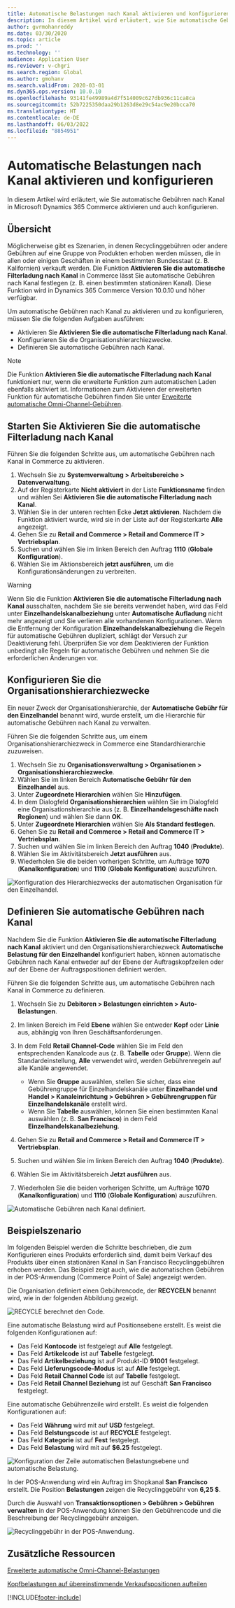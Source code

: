 ```yaml
---
title: Automatische Belastungen nach Kanal aktivieren und konfigurieren
description: In diesem Artikel wird erläutert, wie Sie automatische Gebühren nach Kanal in Microsoft Dynamics 365 Commerce aktivieren und konfigurieren.
author: gvrmohanreddy
ms.date: 03/30/2020
ms.topic: article
ms.prod: ''
ms.technology: ''
audience: Application User
ms.reviewer: v-chgri
ms.search.region: Global
ms.author: gmohanv
ms.search.validFrom: 2020-03-01
ms.dyn365.ops.version: 10.0.10
ms.openlocfilehash: 93141fe49989a4d7f514009c627db936c11ca8ca
ms.sourcegitcommit: 52b7225350daa29b1263d8e29c54ac9e20bcca70
ms.translationtype: HT
ms.contentlocale: de-DE
ms.lasthandoff: 06/03/2022
ms.locfileid: "8854951"
---
```

# <a name="enable-and-configure-auto-charges-by-channel"></a>Automatische Belastungen nach Kanal aktivieren und konfigurieren

In diesem Artikel wird erläutert, wie Sie automatische Gebühren nach Kanal in Microsoft Dynamics 365 Commerce aktivieren und auch konfigurieren.

## <a name="overview"></a>Übersicht

Möglicherweise gibt es Szenarien, in denen Recyclinggebühren oder andere Gebühren auf eine Gruppe von Produkten erhoben werden müssen, die in allen oder einigen Geschäften in einem bestimmten Bundesstaat (z. B. Kalifornien) verkauft werden. Die Funktion **Aktivieren Sie die automatische Filterladung nach Kanal** in Commerce lässt Sie automatische Gebühren nach Kanal festlegen (z. B. einen bestimmten stationären Kanal). Diese Funktion wird in Dynamics 365 Commerce Version 10.0.10 und höher verfügbar.

Um automatische Gebühren nach Kanal zu aktivieren und zu konfigurieren, müssen Sie die folgenden Aufgaben ausführen:

- Aktivieren Sie **Aktivieren Sie die automatische Filterladung nach Kanal**.
- Konfigurieren Sie die Organisationshierarchiezwecke.
- Definieren Sie automatische Gebühren nach Kanal.

> [!NOTE]
> Die Funktion **Aktivieren Sie die automatische Filterladung nach Kanal** funktioniert nur, wenn die erweiterte Funktion zum automatischen Laden ebenfalls aktiviert ist. Informationen zum Aktivieren der erweiterten Funktion für automatische Gebühren finden Sie unter [Erweiterte automatische Omni-Channel-Gebühren](omni-auto-charges.md).

## <a name="turn-on-the-enable-filter-auto-charges-by-channel-feature"></a>Starten Sie Aktivieren Sie die automatische Filterladung nach Kanal

Führen Sie die folgenden Schritte aus, um automatische Gebühren nach Kanal in Commerce zu aktivieren.

1. Wechseln Sie zu **Systemverwaltung \> Arbeitsbereiche \> Datenverwaltung**.
1. Auf der Registerkarte **Nicht aktiviert** in der Liste **Funktionsname** finden und wählen Sei **Aktivieren Sie die automatische Filterladung nach Kanal**.
1. Wählen Sie in der unteren rechten Ecke **Jetzt aktivieren**. Nachdem die Funktion aktiviert wurde, wird sie in der Liste auf der Registerkarte **Alle** angezeigt.
1. Gehen Sie zu **Retail and Commerce \> Retail and Commerce IT \> Vertriebsplan**.
1. Suchen und wählen Sie im linken Bereich den Auftrag **1110** (**Globale Konfiguration**).
1. Wählen Sie im Aktionsbereich **jetzt ausführen**, um die Konfigurationsänderungen zu verbreiten.

> [!WARNING]
> Wenn Sie die Funktion **Aktivieren Sie die automatische Filterladung nach Kanal** ausschalten, nachdem Sie sie bereits verwendet haben, wird das Feld unter **Einzelhandelskanalbeziehung** unter **Automatische Aufladung** nicht mehr angezeigt und Sie verlieren alle vorhandenen Konfigurationen. Wenn die Entfernung der Konfiguration **Einzelhandelskanalbeziehung** die Regeln für automatische Gebühren dupliziert, schlägt der Versuch zur Deaktivierung fehl. Überprüfen Sie vor dem Deaktivieren der Funktion unbedingt alle Regeln für automatische Gebühren und nehmen Sie die erforderlichen Änderungen vor.

## <a name="configure-the-organization-hierarchy-purpose"></a>Konfigurieren Sie die Organisationshierarchiezwecke

Ein neuer Zweck der Organisationshierarchie, der **Automatische Gebühr für den Einzelhandel** benannt wird, wurde erstellt, um die Hierarchie für automatische Gebühren nach Kanal zu verwalten.

Führen Sie die folgenden Schritte aus, um einem Organisationshierarchiezweck in Commerce eine Standardhierarchie zuzuweisen.
        
1. Wechseln Sie zu **Organisationsverwaltung \> Organisationen \> Organisationshierarchiezwecke**.
1. Wählen Sie im linken Bereich **Automatische Gebühr für den Einzelhandel** aus.
1. Unter **Zugeordnete Hierarchien** wählen Sie **Hinzufügen**.
1. In dem Dialogfeld **Organisationshierarchien** wählen Sie im Dialogfeld eine Organisationshierarchie aus (z. B. **Einzelhandelsgeschäfte nach Regionen**) und wählen Sie dann **OK**.
1. Unter **Zugeordnete Hierarchien** wählen Sie **Als Standard festlegen**.
1. Gehen Sie zu **Retail and Commerce \> Retail and Commerce IT \> Vertriebsplan**.
1. Suchen und wählen Sie im linken Bereich den Auftrag **1040** (**Produkte**).
1. Wählen Sie im Aktivitätsbereich **Jetzt ausführen** aus.
1. Wiederholen Sie die beiden vorherigen Schritte, um Aufträge **1070** (**Kanalkonfiguration**) und **1110** (**Globale Konfiguration**) auszuführen.

![Konfiguration des Hierarchiezwecks der automatischen Organisation für den Einzelhandel.](media/Auto-charges-org-hierarchy-purpose.png)

## <a name="define-auto-charges-by-channel"></a>Definieren Sie automatische Gebühren nach Kanal

Nachdem Sie die Funktion **Aktivieren Sie die automatische Filterladung nach Kanal** aktiviert und den Organisationshierarchiezweck **Automatische Belastung für den Einzelhandel** konfiguriert haben, können automatische Gebühren nach Kanal entweder auf der Ebene der Auftragskopfzeilen oder auf der Ebene der Auftragspositionen definiert werden.

Führen Sie die folgenden Schritte aus, um automatische Gebühren nach Kanal in Commerce zu definieren.

1. Wechseln Sie zu **Debitoren \> Belastungen einrichten \> Auto-Belastungen**.
1. Im linken Bereich im Feld **Ebene** wählen Sie entweder **Kopf** oder **Linie** aus, abhängig von Ihren Geschäftsanforderungen.
1. In dem Feld **Retail Channel-Code** wählen Sie im Feld den entsprechenden Kanalcode aus (z. B. **Tabelle** oder **Gruppe**). Wenn die Standardeinstellung, **Alle** verwendet wird, werden Gebührenregeln auf alle Kanäle angewendet.

    - Wenn Sie **Gruppe** auswählen, stellen Sie sicher, dass eine Gebührengruppe für Einzelhandelskanäle unter **Einzelhandel und Handel \> Kanaleinrichtung \> Gebühren \> Gebührengruppen für Einzelhandelskanäle** erstellt wird.
    - Wenn Sie **Tabelle** auswählen, können Sie einen bestimmten Kanal auswählen (z. B. **San Francisco**) in dem Feld **Einzelhandelskanalbeziehung**.

1. Gehen Sie zu **Retail and Commerce \> Retail and Commerce IT \> Vertriebsplan**.
1. Suchen und wählen Sie im linken Bereich den Auftrag **1040** (**Produkte**).
1. Wählen Sie im Aktivitätsbereich **Jetzt ausführen** aus.
1. Wiederholen Sie die beiden vorherigen Schritte, um Aufträge **1070** (**Kanalkonfiguration**) und **1110** (**Globale Konfiguration**) auszuführen.
    
![Automatische Gebühren nach Kanal definiert.](media/Auto-charges-line-charge-by-channel.png)

## <a name="example-scenario"></a>Beispielszenario

Im folgenden Beispiel werden die Schritte beschrieben, die zum Konfigurieren eines Produkts erforderlich sind, damit beim Verkauf des Produkts über einen stationären Kanal in San Francisco Recyclinggebühren erhoben werden. Das Beispiel zeigt auch, wie die automatischen Gebühren in der POS-Anwendung (Commerce Point of Sale) angezeigt werden.

Die Organisation definiert einen Gebührencode, der **RECYCELN** benannt wird, wie in der folgenden Abbildung gezeigt.

![RECYCLE berechnet den Code.](media/Auto-charges-charge-code.png)

Eine automatische Belastung wird auf Positionsebene erstellt. Es weist die folgenden Konfigurationen auf:

- Das Feld **Kontocode** ist festgelegt auf **Alle** festgelegt.
- Das Feld **Artikelcode** ist auf **Tabelle** festgelegt.
- Das Feld **Artikelbeziehung** ist auf Produkt-ID **91001** festgelegt.
- Das Feld **Lieferungscode-Modus** ist auf **Alle** festgelegt.
- Das Feld **Retail Channel Code** ist auf **Tabelle** festgelegt.
- Das Feld **Retail Channel Beziehung** ist auf Geschäft **San Francisco** festgelegt.

Eine automatische Gebührenzeile wird erstellt. Es weist die folgenden Konfigurationen auf:

- Das Feld **Währung** wird mit auf **USD** festgelegt.
- Das Feld **Belstungscode** ist auf **RECYCLE** festgelegt.
- Das Feld **Kategorie** ist auf **Fest** festgelegt.
- Das Feld **Belastung** wird mit auf **$6.25** festgelegt.

![Konfiguration der Zeile automatischen Belastungsebene und automatische Belastung.](media/Auto-charges-recyclingfee-line-fee.png)

In der POS-Anwendung wird ein Auftrag im Shopkanal **San Francisco** erstellt. Die Position **Belastungen** zeigen die Recyclinggebühr von **6,25 $**.

Durch die Auswahl von **Transaktionsoptionen \> Gebühren \> Gebühren verwalten** in der POS-Anwendung können Sie den Gebührencode und die Beschreibung der Recyclinggebühr anzeigen.

![Recyclinggebühr in der POS-Anwendung.](media/pos-auto-charges-recyclingfee-line-fee.png)

## <a name="additional-resources"></a>Zusätzliche Ressourcen

[Erweiterte automatische Omni-Channel-Belastungen](omni-auto-charges.md)

[Kopfbelastungen auf übereinstimmende Verkaufspositionen aufteilen](pro-rate-charges-matching-lines.md)


[!INCLUDE[footer-include](../includes/footer-banner.md)]